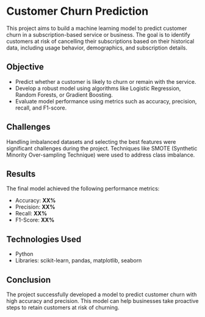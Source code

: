 
<h1>Customer Churn Prediction</h1>
    <p>
        This project aims to build a machine learning model to predict customer churn in a subscription-based service or business. The goal is to identify customers at risk of cancelling their subscriptions based on their historical data, including usage behavior, demographics, and subscription details.
    </p>

  <h2>Objective</h2>
    <ul>
        <li>Predict whether a customer is likely to churn or remain with the service.</li>
        <li>Develop a robust model using algorithms like Logistic Regression, Random Forests, or Gradient Boosting.</li>
        <li>Evaluate model performance using metrics such as accuracy, precision, recall, and F1-score.</li>
    </ul>

  

  
  <h2>Challenges</h2>
    <p>
        Handling imbalanced datasets and selecting the best features were significant challenges during the project. Techniques like SMOTE (Synthetic Minority Over-sampling Technique) were used to address class imbalance.
    </p>

  <h2>Results</h2>
    <p>
        The final model achieved the following performance metrics:
        <ul>
            <li>Accuracy: <strong>XX%</strong></li>
            <li>Precision: <strong>XX%</strong></li>
            <li>Recall: <strong>XX%</strong></li>
            <li>F1-Score: <strong>XX%</strong></li>
        </ul>
    </p>

  <h2>Technologies Used</h2>
    <ul>
        <li>Python</li>
        <li>Libraries: scikit-learn, pandas, matplotlib, seaborn</li>
    </ul>

  
  <h2>Conclusion</h2>
    <p>
        The project successfully developed a model to predict customer churn with high accuracy and precision. This model can help businesses take proactive steps to retain customers at risk of churning.
    </p>

</body>
</html>

